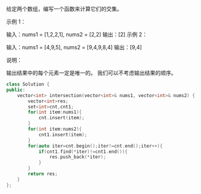 给定两个数组，编写一个函数来计算它们的交集。

 

示例 1：

输入：nums1 = [1,2,2,1], nums2 = [2,2]
输出：[2]
示例 2：

输入：nums1 = [4,9,5], nums2 = [9,4,9,8,4]
输出：[9,4]


说明：

输出结果中的每个元素一定是唯一的。
我们可以不考虑输出结果的顺序。

```cpp
class Solution {
public:
    vector<int> intersection(vector<int>& nums1, vector<int>& nums2) {
        vector<int>res;
        set<int>cnt,cnt1;
        for(int item:nums1){
            cnt.insert(item);
        }
        for(int item:nums2){
            cnt1.insert(item);
        }
        for(auto iter=cnt.begin();iter!=cnt.end();iter++){
            if(cnt1.find(*iter)!=cnt1.end()){
                res.push_back(*iter);
            }
        }
        return res;
    }
};
```

